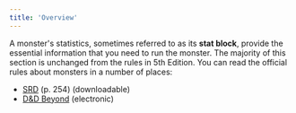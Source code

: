 ```yaml
---
title: 'Overview'
---
```


A monster's statistics, sometimes referred to as its __stat block__, provide the essential information that you need to run
the monster. The majority of this section is unchanged from the rules in 5th Edition. You can read the official rules
about monsters in a number of places:

- <a href="http://media.wizards.com/2016/downloads/DND/PlayerBasicRulesV03.pdf" target="_blank">SRD</a> (p. 254) (downloadable)
- <a href="https://www.dndbeyond.com/compendium/rules/basic-rules/monsters#Monsters" target="_blank">D&D Beyond</a> (electronic)
